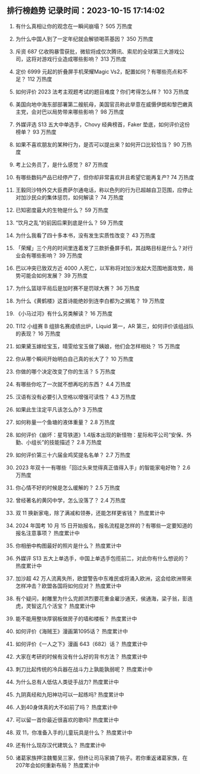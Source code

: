 
## 排行榜趋势 记录时间：2023-10-15 17:14:02
  
  1. 有什么真相让你的观念在一瞬间崩塌？ 505 万热度
    
  2. 为什么中国人到了一定年纪就会解锁喝茶基因？ 350 万热度
    
  3. 斥资 687 亿收购暴雪获批，微软将成仅次腾讯、索尼的全球第三大游戏公司，这将对游戏行业造成哪些影响？ 313 万热度
    
  4. 定价 6999 元起的折叠屏手机荣耀Magic Vs2，配置如何？有哪些亮点和不足？ 112 万热度
    
  5. 如何评价 2023 法考主观题考试的题目难度？你们考得怎么样？ 103 万热度
    
  6. 美国向地中海东部部署第二艘航母，美国官员称此举意在威慑伊朗和黎巴嫩真主党，会对巴以局势带来哪些影响？ 98 万热度
    
  7. 外媒评选 S13 五大中单选手，Chovy 经典榜首，Faker 垫底，如何评价这份榜单？ 93 万热度
    
  8. 如果不喜欢朋友的某种行为，是否可以提出来？如何开口比较恰当？ 90 万热度
    
  9. 考上公务员了，是什么感觉？ 87 万热度
    
  10. 有哪些数码产品已经停产了，但你却非常喜欢并且希望它能再复产? 74 万热度
    
  11. 王毅同沙特外交大臣费萨尔通电话，称以色列的行为已超越自卫范围，应停止对加沙民众的集体惩罚，如何解读？ 74 万热度
    
  12. 已知密度最大的生物是什么？ 59 万热度
    
  13. “饮月之乱”的前因后果到底是什么？ 59 万热度
    
  14. 为什么我看了四十多本书，没有发生实质性改变？ 43 万热度
    
  15. 「荣耀」三个月的时间里连着发了三款折叠屏手机，其战略目标是什么？对行业会有哪些影响？ 39 万热度
    
  16. 巴以冲突已致双方近 4000 人死亡，以军称将对加沙发起大范围地面攻势，局势可能会如何发展？ 39 万热度
    
  17. 为什么篮球平局后是加时赛不是罚球大赛？ 36 万热度
    
  18. 为什么《黄鹤楼》这首诗能绝妙到连李白都为之搁笔？ 19 万热度
    
  19. 《小马过河》有什么另类解读？ 16 万热度
    
  20. TI12 小组赛 B 组排名赛成绩出炉，Liquid 第一，AR 第三，如何评价该组战队的表现？ 16 万热度
    
  21. 如果黛玉嫁给宝玉，晴雯给宝玉做了姨娘，他们会怎样相处？ 15 万热度
    
  22. 你从哪个瞬间开始明白自己真的长大了？ 10 万热度
    
  23. 你做的哪个决定改变了你的生活？ 5 万热度
    
  24. 有哪些你吃了一次就不想再吃的东西？ 4.4 万热度
    
  25. 汉语有没有必要引入空格以增强可读性？ 4.3 万热度
    
  26. 如果此生注定平凡该怎么办? 3 万热度
    
  27. 如何称量一个鱼塘的液体重量？ 2.8 万热度
    
  28. 如何评价《崩坏：星穹铁道》1.4版本出现的新怪物：星际和平公司“安保、外勤、小组长”的技能描述？ 2.8 万热度
    
  29. 如何评价第三十六届金鸡奖提名名单？ 2.7 万热度
    
  30. 2023 年双十一有哪些「回过头来觉得真正值得入手」的智能家电好物？ 2.6 万热度
    
  31. 你心情不好的时候是怎么缓解的？ 2.5 万热度
    
  32. 曾经著名的黄冈中学，怎么没落了？ 2.4 万热度
    
  33. 双 11 换新家电，除了满减和领券，还能怎样更省钱？ 热度累计中
    
  34. 2024 年国考 10 月 15 日开始报名，报名流程是怎样的？有哪些一定要知道的报名注意事项？ 热度累计中
    
  35. 你相册中构图最好的照片是什么？ 热度累计中
    
  36. 外媒评 S13 五大上单选手，中国上单选手包揽前二，对此你有什么想说的？ 热度累计中
    
  37. 加沙超 42 万人流离失所，欧盟警告中东难民或将涌入欧洲，这会给欧洲带来怎样冲击？欧盟各国将如何应对？ 热度累计中
    
  38. 有个疑问，射雕里为什么完颜洪烈要花重金雇沙通天，侯通海，梁子翁，彭连虎，灵智这几个活宝？ 热度累计中
    
  39. 能不能用整块厚钢板做房子的墙和楼板？ 热度累计中
    
  40. 如何评价《海贼王》漫画第1095话？ 热度累计中
    
  41. 如何评价《一人之下》漫画 643（682）话？ 热度累计中
    
  42. 大家在考研的时候有没有什么好的背书方法？ 热度累计中
    
  43. 刺刀比起传统的冷兵器在战斗力上孰能孰弱呢？ 热度累计中
    
  44. 为什么总有人低估人类徒手战力? 热度累计中
    
  45. 九阴真经和九阳神功可以一起练吗? 热度累计中
    
  46. 人到40身体真的大不如前了吗？ 热度累计中
    
  47. 可以留一首你最近很喜欢的歌吗? 热度累计中
    
  48. 双 11，你准备入手的儿童玩具是什么？ 热度累计中
    
  49. 还有什么现存汉代建筑么？ 热度累计中
    
  50. 诸葛家族押注魏蜀吴三家，但终让司马家摘了桃子。若你重返诸葛家族，在207年会如何重新布局？ 热度累计中
    